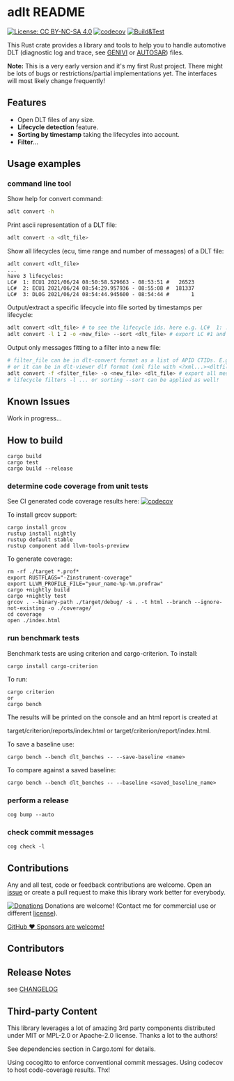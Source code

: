 # adlt README
[![License: CC BY-NC-SA 4.0](https://img.shields.io/badge/License-CC_BY--NC--SA_4.0-lightgrey.svg)](https://creativecommons.org/licenses/by-nc-sa/4.0/)
[![codecov](https://codecov.io/gh/mbehr1/adlt/branch/main/graph/badge.svg?[token=IXSFCJO277)](https://codecov.io/gh/mbehr1/adlt)
[![Build&Test](https://github.com/mbehr1/adlt/actions/workflows/rust.yml/badge.svg)](https://github.com/mbehr1/adlt/actions?query=workflow%3ARust)

This Rust crate provides a library and tools to help you to handle automotive DLT (diagnostic log and trace, see [GENIVI](https://at.projects.genivi.org/wiki/display/PROJ/Diagnostic+Log+and+Trace) or [AUTOSAR](https://www.autosar.org/fileadmin/user_upload/standards/foundation/1-0/AUTOSAR_PRS_DiagnosticLogAndTraceProtocol.pdf)) files.

**Note:** This is a very early version and it's my first Rust project. There might be lots of bugs or restrictions/partial implementations yet. The interfaces will most likely change frequently!

## Features

- Open DLT files of any size.
- **Lifecycle detection** feature.
- **Sorting by timestamp** taking the lifecycles into account.
- **Filter**...

## Usage examples

### command line tool

Show help for convert command:
```sh
adlt convert -h
```
Print ascii representation of a DLT file:
```sh
adlt convert -a <dlt_file>
```
Show all lifecycles (ecu, time range and number of messages) of a DLT file:
```
adlt convert <dlt_file>
...
have 3 lifecycles:
LC#  1: ECU1 2021/06/24 08:50:58.529663 - 08:53:51 #   26523
LC#  2: ECU1 2021/06/24 08:54:29.957936 - 08:55:08 #  181337
LC#  3: DLOG 2021/06/24 08:54:44.945600 - 08:54:44 #       1
```
Output/extract a specific lifecycle into file sorted by timestamps per lifecycle:
```sh
adlt convert <dlt_file> # to see the lifecycle ids. here e.g. LC#  1: ... and LC#  2: ...
adlt convert -l 1 2 -o <new_file> --sort <dlt_file> # export LC #1 and #2 sorted into new_file
```
Output only messages fitting to a filter into a new file:
```sh
# filter_file can be in dlt-convert format as a list of APID CTIDs. E.g. echo "API1 CTI1  API2 CTI2 " > filter_file
# or it can be in dlt-viewer dlf format (xml file with <?xml...><dltfilter><filter>... )
adlt convert -f <filter_file> -o <new_file> <dlt_file> # export all messages fitting to filter_file sorted into new_file
# lifecycle filters -l ... or sorting --sort can be applied as well!
```

## Known Issues

Work in progress...

## How to build

```
cargo build
cargo test
cargo build --release
```

### determine code coverage from unit tests

See CI generated code coverage results here:
[![codecov](https://codecov.io/gh/mbehr1/adlt/branch/main/graph/badge.svg?token=IXSFCJO277)](https://codecov.io/gh/mbehr1/adlt)

To install grcov support:
```
cargo install grcov
rustup install nightly
rustup default stable
rustup component add llvm-tools-preview
```

To generate coverage:
```
rm -rf ./target *.prof* 
export RUSTFLAGS="-Zinstrument-coverage"
export LLVM_PROFILE_FILE="your_name-%p-%m.profraw" 
cargo +nightly build
cargo +nightly test
grcov . --binary-path ./target/debug/ -s . -t html --branch --ignore-not-existing -o ./coverage/
cd coverage
open ./index.html
```

### run benchmark tests

Benchmark tests are using criterion and cargo-criterion.
To install:
```
cargo install cargo-criterion
```

To run:
```
cargo criterion
or
cargo bench
```
The results will be printed on the console and an html report is created at 

target/criterion/reports/index.html or
target/criterion/report/index.html.

To save a baseline use:
```
cargo bench --bench dlt_benches -- --save-baseline <name>
```

To compare against a saved baseline:
```
cargo bench --bench dlt_benches -- --baseline <saved_baseline_name>
```

### perform a release
```
cog bump --auto
```

### check commit messages
```
cog check -l
```

## Contributions

Any and all test, code or feedback contributions are welcome.
Open an [issue](https://github.com/mbehr1/adlt/issues) or create a pull request to make this library work better for everybody.

[![Donations](https://www.paypalobjects.com/en_US/DK/i/btn/btn_donateCC_LG.gif)](https://www.paypal.com/cgi-bin/webscr?cmd=_s-xclick&hosted_button_id=2ZNMJP5P43QQN&source=url) Donations are welcome! (Contact me for commercial use or different [license](https://creativecommons.org/licenses/by-nc-sa/4.0/legalcode)).

[GitHub ♥︎ Sponsors are welcome!](https://github.com/sponsors/mbehr1)

## Contributors

## Release Notes

see [CHANGELOG](./CHANGELOG.md)

## Third-party Content

This library leverages a lot of amazing 3rd party components distributed under MIT or MPL-2.0 or Apache-2.0 license. Thanks a lot to the authors!

See dependencies section in Cargo.toml for details.

Using cocogitto to enforce conventional commit messages.
Using codecov to host code-coverage results. Thx!
